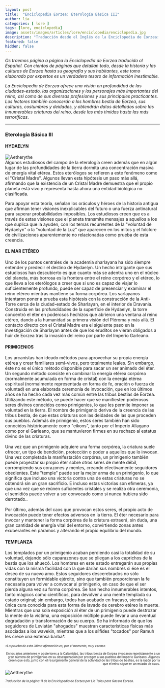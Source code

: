 ```yaml
---
layout: post
title:  "Enciclopedia Eorzea: Eterología Básica III"
author: lia
categories: [ lore ]
tags: [lore, enciclopedia]
image: assets/images/articles/lore/enciclopedia/enciclopedia.jpg
description: "Traducción desde el Inglés de la Enciclopedia de Eorzea: Eterología Básica III"
featured: false
hidden: false
---
```

*Os traemos página a página la Enciclopedia de Eorzea traducida al Español.
Con cientos de páginas que detallan todo, desde la historia y las culturas de Eorzea hasta su geografía y sus habitantes, este tomo elaborado por expertos es un verdadero tesoro de información inestimable.*

*La Enciclopedia de Eorzea ofrece una visión en profundidad de las ciudades-estado, las organizaciones y los personajes más importantes del reino, así como de sus diversas profesiones y sus principales practicantes. Los lectores también conocerán a los hombres bestia de Eorzea, sus culturas, costumbres y deidades, y obtendrán datos detallados sobre las innumerables criaturas del reino, desde las más tímidas hasta las más terroríficas*.

<hr/>

### Eterología Básica III

#### HYDAELYN

<div class="container">
  <div class="row align-items-end">            
    <div class="col-xl">
      <img src="{{ site.baseurl }}/assets/images/articles/lore/enciclopedia/03/madre_cristal.png" alt="Aetherythe"/>      
    </div>    
    <div class="col">
      Algunos estudiosos del campo de la eterología creen además que en algún lugar de las profundidades de la tierra dormita una concentración masiva de energía vital etérea. Estos eterólogos se refieren a este fenómeno como el "Cristal Madre". Algunos llevan esta hipótesis un paso más allá, afirmando que la existencia de un Cristal Madre demuestra que el propio planeta está vivo y representa hasta ahora una entidad biológica no clasificada.
    </div>    
  </div>
</div>

Para apoyar esta teoría, señalan los oráculos y héroes de la historia antigua que afirman tener visiones inexplicables del futuro o una fuerza antinatural para superar probabilidades imposibles. Los estudiosos creen que es a través de estas visiones que el planeta transmite mensajes a aquellos a los que suplica que la ayuden, con los temas recurrentes de la "voluntad de Hydaelyn" o la "voluntad de la Luz" que aparecen en los mitos y el folclore de civilizaciones aparentemente no relacionadas como prueba de esta creencia.

#### EL MAR ETÉREO
Uno de los puntos centrales de la academia sharlayana ha sido siempre entender y predecir el destino de Hydaelyn. Un hecho intrigante que sus estudiosos han descubierto es que cuanto más se adentra uno en el núcleo del planeta, más borrosa es la frontera entre el reino corpóreo y el etéreo, lo que lleva a los eterólogos a creer que si uno es capaz de viajar lo suficientemente profundo, puede ser capaz de presenciar y examinar el reino etéreo mientras mantiene su forma corpórea. Los sarlayanos intentaron poner a prueba esta hipótesis con la construcción de la Anti-Torre cerca de la ciudad-estado de Sharlayan, en el interior de Dravania. Construida en las profundidades de la superficie de Hydaelyn, la torre concentró el éter en poderosos hechizos que abrieron una ventana al reino etéreo, dando a la humanidad su primera visión del Pléroma y más allá. El contacto directo con el Cristal Madre era el siguiente paso en la investigación de Sharlayan antes de que los eruditos se vieran obligados a huir de Eorzea tras la invasión del reino por parte del Imperio Garleano.

#### PRIMIGENIOS
Los arcanistas han ideado métodos para aprovechar su propia energía etérea y crear familiares semi-vivos, pero totalmente leales. Sin embargo, éste no es el único método disponible para sacar un ser animado del éter. Un segundo método consiste en combinar la energía etérea corpórea (normalmente acumulada en forma de cristal) con la energía etérea espiritual (normalmente representada en forma de fe, oración o fuerza de voluntad) en una elaborada ceremonia de invocación, que en los últimos años se ha hecho cada vez más común entre las tribus bestias de Eorzea. Utilizando este método, se puede hacer que se manifiesten poderosos seres divinos conocidos como primigenios, lo que les permite imponer su voluntad en la tierra. El nombre de primigenio deriva de la creencia de las tribus bestia, de que estas criaturas son las deidades de las que proceden sus pueblos. Además de primigenio, estos seres también han sido conocidos históricamente como "eikons", tanto por el Imperio Allagano como por el Garleano, que se mantuvieron firmes en su rechazo al estatus divino de las criaturas.<br/>
<br/>
Una vez que un primigenio adquiere una forma corpórea, la criatura suele ofrecer, un tipo de bendición, protección o poder a aquellos que lo invocan. Una vez completada la manifestación corpórea, un primigenio también puede proyectar su propio éter sobre otros seres de mente débil, corrompiendo sus corazones y mentes, creando efectivamente seguidores obedientes. Este "temple" puede ser la mejor arma de un primigenio, lo que significa que incluso una victoria contra una de estas criaturas no se obtendrá sin un gran sacrificio. E incluso estas victorias son efímeras, ya que una vez que se reúnen suficientes cristales y se realiza otra ceremonia, el semidiós puede volver a ser convocado como si nunca hubiera sido derrotado..<br/>
<br/>
Por último, además del caos que provocan estos seres, el propio acto de invocación puede tener efectos adversos en la tierra. El éter necesario para invocar y mantener la forma corpórea de la criatura extraerá, sin duda, una gran cantidad de energía vital del entorno, convirtiendo zonas antes exuberantes en páramos y alterando el propio equilibrio del mundo.

#### TEMPLANZA
Los templados por un primigenio acaban perdiendo casi la totalidad de su voluntad, dejando sólo caparazones que se pliegan a los caprichos de la bestia que los ahuecó. Los hombres en este estado entregarán sus propias vidas con la misma facilidad con la que darían sus nombres si ése es el deseo de su nuevo amo. Estos seguidores descerebrados no sólo constituyen un formidable ejército, sino que también proporcionan la fe necesaria para volver a convocar al primigenio, en caso de que el ser pierda alguna vez su forma corpórea. Se han hecho innumerables intentos, tanto mágicos como científicos, para devolver a una mente templada su estado original; sin embargo, todos han acabado en fracaso, siendo la única cura conocida para esta forma de lavado de cerebro etéreo la muerte.<br/>
Mientras que una sola exposición al éter de un primigenio puede destrozar la mente de la víctima, una exposición múltiple puede llevar a una eventual degradación y transformación de su cuerpo. Se ha informado de que los seguidores de Leviatán "ahogados" muestran características físicas más asociadas a los wavekin, mientras que a los sílfides "tocados" por Ramuh les crece una extensa barba*.<br/>
<br/>
<sub><sup><i>*La prueba de esta última afirmación es, por el momento, muy escasa.</i></sup></sub>

<div class="container">
  <div class="row align-items-end">        
    <div class="col">
      <p align="right">      
      <sub><sup>En los años anteriores y posteriores a la Calamidad, las tribus bestia de Eorzea invocaron repetidamente a un gran número de primigenios en su desesperación por proteger a sus pueblos del Imperio Garleano. Algunos creen que esto, junto con el resurgimiento general de la actividad de las tribus de bestias, es la razón por la que el reino sigue en un estado de caos.</sup></sub></p>
    </div>
    <div class="col-xl">
      <img src="{{ site.baseurl }}/assets/images/articles/lore/enciclopedia/03/primals.png" alt="Aetherythe"/>      
    </div>    
  </div>
</div>

<sub><sup>*Traducción de la página 11 de la Enciclopedia de Eorzea por Lia Tales para Gaceta Eorzea.*</sup>